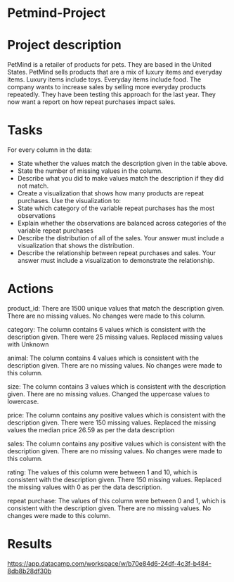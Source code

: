 # Petmind-Project
# Project description
PetMind is a retailer of products for pets. They are based in the United States. PetMind sells products that are a mix of luxury items and everyday items. Luxury items include
toys. Everyday items include food. The company wants to increase sales by selling more everyday products repeatedly. They have been testing this approach for the last year. They now want a report on how repeat purchases impact sales.

# Tasks
For every column in the data: 
- State whether the values match the description given in the table above.
- State the number of missing values in the column.
- Describe what you did to make values match the description if they did not match.
- Create a visualization that shows how many products are repeat purchases. 
Use the visualization to: 
- State which category of the variable repeat purchases has the most observations
- Explain whether the observations are balanced across categories of the variable repeat purchases
- Describe the distribution of all of the sales. Your answer must include a visualization that shows the distribution.
- Describe the relationship between repeat purchases and sales. Your answer must include a visualization to demonstrate the relationship.

# Actions
product_id: There are 1500 unique values that match the description given. There are no missing values. No changes were made to this column.

category: The column contains 6 values which is consistent with the description given. There were 25 missing values. Replaced missing values with Unknown

animal: The column contains 4 values which is consistent with the description given. There are no missing values. No changes were made to this column.

size: The column contains 3 values which is consistent with the description given. There are no missing values. Changed the uppercase values to lowercase. 

price: The column contains any positive values which is consistent with the description given. There were 150 missing values. Replaced the missing values the median price 26.59 as per the data description

sales: The column contains any positive values which is consistent with the description given. There are no missing values. No changes were made to this column.

rating: The values of this column were between 1 and 10, which is consistent with the description given. There 150 missing values. Replaced the missing values with 0 as per the data description.

repeat purchase: The values of this column were between 0 and 1, which is consistent with the description given. There are no missing values. No changes were made to this column.

# Results
https://app.datacamp.com/workspace/w/b70e84d6-24df-4c3f-b484-8db8b28df30b
